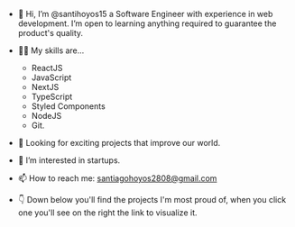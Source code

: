 - 👋 Hi, I’m @santihoyos15 a Software Engineer with experience in web development. I’m open to learning anything required to guarantee the product's quality.

- 🤹‍♀️ My skills are...
    - ReactJS
    - JavaScript
    - NextJS 
    - TypeScript 
    - Styled Components
    - NodeJS
    - Git. 

- 🚀 Looking for exciting projects that improve our world.
- 👀 I’m interested in startups.
- 📫 How to reach me: santiagohoyos2808@gmail.com

- 👇 Down below you'll find the projects I'm most proud of, when you click one you'll see on the right the link to visualize it.

<!---
santihoyos15/santihoyos15 is a ✨ special ✨ repository because its `README.md` (this file) appears on your GitHub profile.
You can click the Preview link to take a look at your changes.
--->
